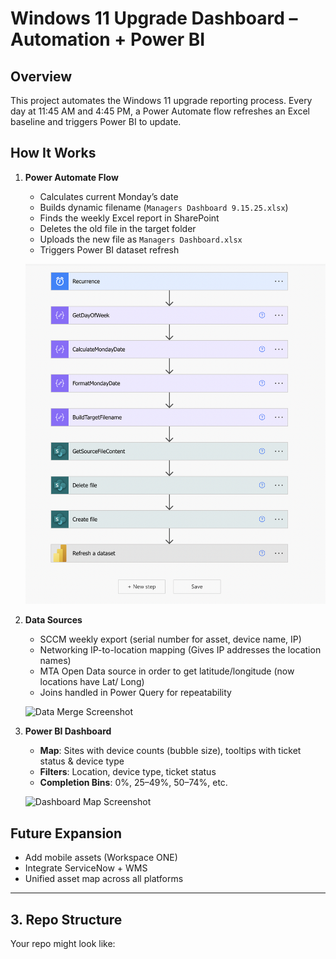 # Windows 11 Upgrade Dashboard – Automation + Power BI

## Overview
This project automates the Windows 11 upgrade reporting process.
Every day at 11:45 AM and 4:45 PM, a Power Automate flow refreshes an Excel baseline and triggers Power BI to update.

## How It Works
1. **Power Automate Flow**  
   - Calculates current Monday’s date  
   - Builds dynamic filename (`Managers Dashboard 9.15.25.xlsx`)  
   - Finds the weekly Excel report in SharePoint  
   - Deletes the old file in the target folder  
   - Uploads the new file as `Managers Dashboard.xlsx`  
   - Triggers Power BI dataset refresh  

   ![Flow Screenshot](https://github.com/Avimaslow/Windows11Dashboard/blob/main/screenshots/PowerAutomateWin11.png)

2. **Data Sources**
   - SCCM weekly export (serial number for asset, device name, IP)
   - Networking IP-to-location mapping (Gives IP addresses the location names)
   - MTA Open Data source in order to get latitude/longitude (now locations have Lat/ Long)
   - Joins handled in Power Query for repeatability

   ![Data Merge Screenshot](screenshots/data_merge.png)

3. **Power BI Dashboard**
   - **Map**: Sites with device counts (bubble size), tooltips with ticket status & device type  
   - **Filters**: Location, device type, ticket status  
   - **Completion Bins**: 0%, 25–49%, 50–74%, etc.  

   ![Dashboard Map Screenshot](screenshots/dashboard.png)

## Future Expansion
- Add mobile assets (Workspace ONE)
- Integrate ServiceNow + WMS
- Unified asset map across all platforms

---

## 3. Repo Structure
Your repo might look like:

